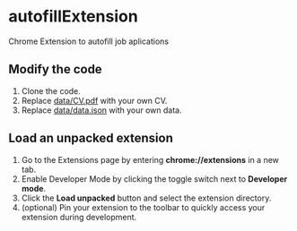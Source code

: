 # autofillExtension
Chrome Extension to autofill job aplications

## Modify the code
1. Clone the code.
2. Replace [data/CV.pdf](data/CV.pdf) with your own CV.
3. Replace [data/data.json](data/data.json) with your own data.

## Load an unpacked extension
1. Go to the Extensions page by entering **chrome://extensions** in a new tab.
2. Enable Developer Mode by clicking the toggle switch next to **Developer mode**.
3. Click the **Load unpacked** button and select the extension directory.
4. (optional) Pin your extension to the toolbar to quickly access your extension during development.
